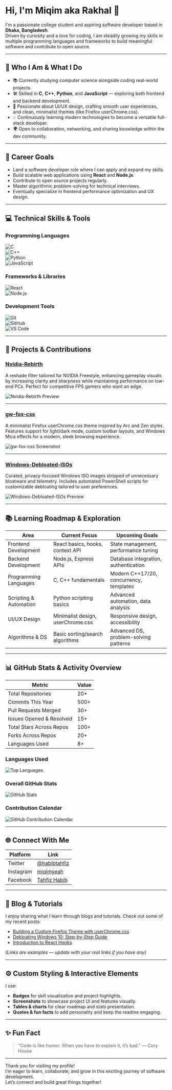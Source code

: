 # Hi, I'm Miqim aka Rakhal 👋

I'm a passionate college student and aspiring software developer based in **Dhaka, Bangladesh**.  
Driven by curiosity and a love for coding, I am steadily growing my skills in multiple programming languages and frameworks to build meaningful software and contribute to open source.

---

## 🎯 Who I Am & What I Do

- 📚 Currently studying computer science alongside coding real-world projects.  
- 🛠️ Skilled in **C**, **C++**, **Python**, and **JavaScript** — exploring both frontend and backend development.  
- 🎨 Passionate about UI/UX design, crafting smooth user experiences, and clean, minimalist themes (like Firefox userChrome.css).  
- 💡 Continuously learning modern technologies to become a versatile full-stack developer.  
- 🌍 Open to collaboration, networking, and sharing knowledge within the dev community.

---

## 💼 Career Goals

- Land a software developer role where I can apply and expand my skills.  
- Build scalable web applications using **React** and **Node.js**.  
- Contribute to open source projects regularly.  
- Master algorithmic problem-solving for technical interviews.  
- Eventually specialize in frontend performance optimization and UX design.

---

## 💻 Technical Skills & Tools

### Programming Languages  
![C](https://img.shields.io/badge/C-00599C?style=flat&logo=c&logoColor=white)  
![C++](https://img.shields.io/badge/C++-00599C?style=flat&logo=c%2B%2B&logoColor=white)  
![Python](https://img.shields.io/badge/Python-3776AB?style=flat&logo=python&logoColor=white)  
![JavaScript](https://img.shields.io/badge/JavaScript-F7DF1E?style=flat&logo=javascript&logoColor=black)  

### Frameworks & Libraries  
![React](https://img.shields.io/badge/React-20232A?style=flat&logo=react&logoColor=61DAFB)  
![Node.js](https://img.shields.io/badge/Node.js-339933?style=flat&logo=node.js&logoColor=white)  

### Development Tools  
![Git](https://img.shields.io/badge/Git-F05032?style=flat&logo=git&logoColor=white)  
![GitHub](https://img.shields.io/badge/GitHub-181717?style=flat&logo=github&logoColor=white)  
![VS Code](https://img.shields.io/badge/VS%20Code-007ACC?style=flat&logo=visual-studio-code&logoColor=white)  

---

## 🚀 Projects & Contributions

### [Nvidia-Rebirth](https://github.com/rakhalfps/Nvidia-Rebirth)  
A reshade filter tailored for NVIDIA Freestyle, enhancing gameplay visuals by increasing clarity and sharpness while maintaining performance on low-end PCs. Perfect for competitive FPS gamers who want an edge.

![Nvidia-Rebirth Preview](https://raw.githubusercontent.com/rakhalfps/Nvidia-Rebirth/main/preview.png)  

---

### [gw-fox-css](https://github.com/rakhalfps/gwfox-css)  
A minimalist Firefox userChrome.css theme inspired by Arc and Zen styles. Features support for light/dark mode, custom toolbar layouts, and Windows Mica effects for a modern, sleek browsing experience.

![gw-fox-css Screenshot](https://raw.githubusercontent.com/rakhalfps/gwfox-css/main/screenshot.png)  

---

### [Windows-Debloated-ISOs](https://github.com/rakhalfps/Windows-Debloated-ISOs)  
Curated, privacy-focused Windows ISO images stripped of unnecessary bloatware and telemetry. Includes automated PowerShell scripts for customizable debloating tailored to user preferences.

![Windows-Debloated-ISOs Preview](https://raw.githubusercontent.com/rakhalfps/Windows-Debloated-ISOs/main/preview.png)  

---

## 📚 Learning Roadmap & Exploration

| Area                      | Current Focus                       | Upcoming Goals                            |
|---------------------------|-----------------------------------|------------------------------------------|
| Frontend Development      | React basics, hooks, context API  | State management, performance tuning     |
| Backend Development       | Node.js, Express APIs             | Database integration, authentication     |
| Programming Languages     | C, C++ fundamentals               | Modern C++17/20, concurrency, templates  |
| Scripting & Automation    | Python scripting basics           | Advanced automation, data analysis        |
| UI/UX Design              | Minimalist design, userChrome.css | Responsive design, accessibility         |
| Algorithms & DS           | Basic sorting/search algorithms   | Advanced DS, problem-solving patterns    |

---

## 📊 GitHub Stats & Activity Overview

| Metric                      | Value          |
|----------------------------|----------------|
| Total Repositories          | 20+            |
| Commits This Year           | 500+           |
| Pull Requests Merged        | 30+            |
| Issues Opened & Resolved    | 15+            |
| Total Stars Across Repos    | 100+           |
| Forks Across Repos          | 20+            |
| Languages Used              | 8+             |

### Languages Used  
![Top Languages](https://github-readme-stats.vercel.app/api/top-langs/?username=rakhalfps&layout=compact&theme=radical)

### Overall GitHub Stats  
![GitHub Stats](https://github-readme-stats.vercel.app/api?username=rakhalfps&show_icons=true&theme=radical&count_private=true)  

### Contribution Calendar  
![GitHub Contribution Calendar](https://github-profile-summary-cards.vercel.app/api/cards/profile-details?username=rakhalfps&theme=radical)

---

## 🌐 Connect With Me

| Platform   | Link                                         |
|------------|----------------------------------------------|
| Twitter    | [@habibtahfiz](https://twitter.com/habibtahfiz)        |
| Instagram  | [miqimyeah](https://instagram.com/miqimyeah)           |
| Facebook   | [Tahfiz Habib](https://facebook.com/tahfiz.habib)       |

---

## 📖 Blog & Tutorials

I enjoy sharing what I learn through blogs and tutorials. Check out some of my recent posts:

- [Building a Custom Firefox Theme with userChrome.css](https://medium.com/@rakhalfps/custom-firefox-theme-userchrome-css-123456)  
- [Debloating Windows 10: Step-by-Step Guide](https://dev.to/rakhalfps/debloating-windows-10-step-by-step-789012)  
- [Introduction to React Hooks](https://rakhalfps.dev/blog/react-hooks-intro)  

*(Links are examples — update with your real links if you have any)*

---

## ⚙️ Custom Styling & Interactive Elements

I use:

- **Badges** for skill visualization and project highlights.  
- **Screenshots** to showcase project UI and features visually.  
- **Tables & charts** for clear roadmap and stats presentation.  
- **Quotes & fun facts** to add personality and keep the readme engaging.  

---

## ✨ Fun Fact

> "Code is like humor. When you have to explain it, it’s bad." — Cory House

---

Thank you for visiting my profile!  
I’m eager to learn, collaborate, and grow in this exciting journey of software development.  
Let’s connect and build great things together!
